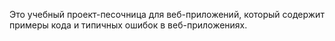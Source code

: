 Это учебный проект-песочница для веб-приложений, который содержит примеры кода и типичных ошибок в веб-приложениях.
